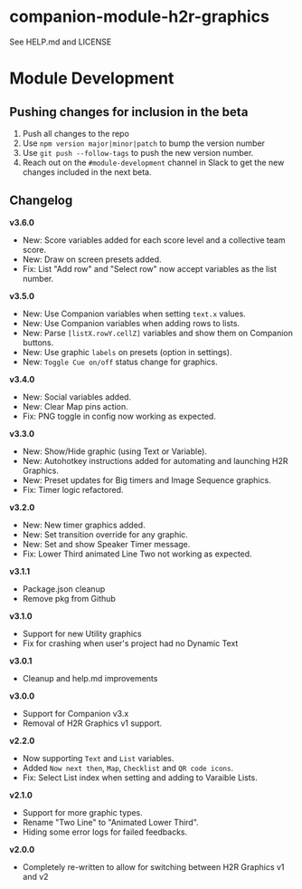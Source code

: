 # companion-module-h2r-graphics

See HELP.md and LICENSE

# Module Development

## Pushing changes for inclusion in the beta

1) Push all changes to the repo
2) Use `npm version major|minor|patch` to bump the version number
3) Use `git push --follow-tags` to push the new version number.
4) Reach out on the `#module-development` channel in Slack to get the new changes included in the next beta.

## Changelog

**v3.6.0**

- New: Score variables added for each score level and a collective team score.
- New: Draw on screen presets added.
- Fix: List "Add row" and "Select row" now accept variables as the list number.

**v3.5.0**

- New: Use Companion variables when setting `text.x` values.
- New: Use Companion variables when adding rows to lists.
- New: Parse `[listX.rowY.cellZ]` variables and show them on Companion buttons.
- New: Use graphic `labels` on presets (option in settings).
- New: `Toggle Cue on/off` status change for graphics.

**v3.4.0**

- New: Social variables added.
- New: Clear Map pins action.
- Fix: PNG toggle in config now working as expected.

**v3.3.0**

- New: Show/Hide graphic (using Text or Variable).
- New: Autohotkey instructions added for automating and launching H2R Graphics.
- New: Preset updates for Big timers and Image Sequence graphics.
- Fix: Timer logic refactored.

**v3.2.0**

- New: New timer graphics added.
- New: Set transition override for any graphic.
- New: Set and show Speaker Timer message.
- Fix: Lower Third animated Line Two not working as expected.

**v3.1.1**

- Package.json cleanup
- Remove pkg from Github

**v3.1.0**

- Support for new Utility graphics
- Fix for crashing when user's project had no Dynamic Text

**v3.0.1**

- Cleanup and help.md improvements

**v3.0.0**

- Support for Companion v3.x
- Removal of H2R Graphics v1 support.

**v2.2.0**

- Now supporting `Text` and `List` variables.
- Added `Now next then`, `Map`, `Checklist` and `QR code icons`.
- Fix: Select List index when setting and adding to Varaible Lists.

**v2.1.0**

- Support for more graphic types.
- Rename "Two Line" to "Animated Lower Third".
- Hiding some error logs for failed feedbacks.

**v2.0.0**

- Completely re-written to allow for switching between H2R Graphics v1 and v2
